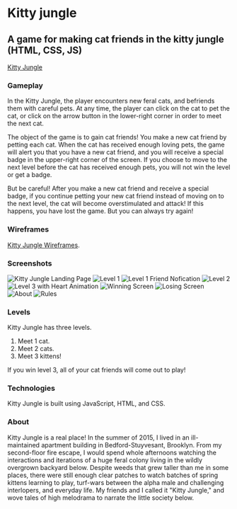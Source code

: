 # Kitty jungle
## A game for making cat friends in the kitty jungle (HTML, CSS, JS)
[Kitty Jungle](https://juniperalcorn.github.io/kitty-jungle/)

### Gameplay
In the Kitty Jungle, the player encounters new feral cats, and befriends them with careful pets. At any time, the player can click on the cat to pet the cat, or click on the arrow button in the lower-right corner in order to meet the next cat. 

The object of the game is to gain cat friends! You make a new cat friend by petting each cat. When the cat has received enough loving pets, the game will alert you that you have a new cat friend, and you will receive a special badge in the upper-right corner of the screen. If you choose to move to the next level before the cat has received enough pets, you will not win the level or get a badge. 

But be careful! After you make a new cat friend and receive a special badge, if you continue petting your new cat friend instead of moving on to the next level, the cat will become overstimulated and attack! If this happens, you have lost the game. But you can always try again! 

### Wireframes 
[Kitty Jungle Wireframes](https://docs.google.com/presentation/d/1EliE9P8FJQPSlVGMvKOTeP0FSyYjuOjiM-WTGwBdJs4/edit?usp=sharing).

### Screenshots
![Kitty Jungle Landing Page](https://github.com/juniperalcorn/kitty-jungle/blob/master/images/screenshots/page1_fullscreen.png)
![Level 1](https://github.com/juniperalcorn/kitty-jungle/blob/master/images/screenshots/level1.png)
![Level 1 Friend Nofication](https://github.com/juniperalcorn/kitty-jungle/blob/master/images/screenshots/Friend-notification.png)
![Level 2](https://github.com/juniperalcorn/kitty-jungle/blob/master/images/screenshots/level2.png)
![Level 3 with Heart Animation](https://github.com/juniperalcorn/kitty-jungle/blob/master/images/screenshots/level3-animation.png)
![Winning Screen](https://github.com/juniperalcorn/kitty-jungle/blob/master/images/screenshots/win-screen.png)
![Losing Screen](https://github.com/juniperalcorn/kitty-jungle/blob/master/images/screenshots/Attack-notification.png)
![About](https://github.com/juniperalcorn/kitty-jungle/blob/master/images/screenshots/about.png)
![Rules](https://github.com/juniperalcorn/kitty-jungle/blob/master/images/screenshots/about-2.png)

### Levels
Kitty Jungle has three levels.
1. Meet 1 cat.
2. Meet 2 cats.
3. Meet 3 kittens!

If you win level 3, all of your cat friends will come out to play!

### Technologies
Kitty Jungle is built using JavaScript, HTML, and CSS.

### About
Kitty Jungle is a real place! In the summer of 2015, I lived in an ill-maintained apartment building in Bedford-Stuyvesant, Brooklyn. From my second-floor fire escape, I would spend whole afternoons watching the interactions and iterations of a huge feral colony living in the wildly overgrown backyard below. Despite weeds that grew taller than me in some places, there were still enough clear patches to watch batches of spring kittens learning to play, turf-wars between the alpha male and challenging interlopers, and everyday life. My friends and I called it "Kitty Jungle," and wove tales of high melodrama to narrate the little society below.

